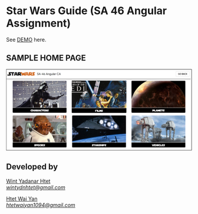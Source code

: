 # Star Wars Guide (SA 46 Angular Assignment)

See [DEMO](https://htetwaiyan1094.github.io/StarWars/) here.

## SAMPLE HOME PAGE
![](images/demo.png)

## Developed by

[Wint Yadanar Htet](https://github.com/wintydn)  
*<wintydnhtet@gmail.com>*

[Htet Wai Yan](https://github.com/htetwaiyan1094)  
*<htetwaiyan1094@gmail.com>*